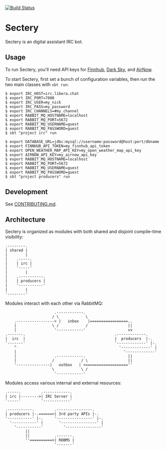 [![Build Status][build-badge]][build-link]

[build-badge]: https://github.com/earldouglas/sectery/workflows/build/badge.svg "Build Status"
[build-link]: https://github.com/earldouglas/sectery/actions "GitHub Actions"

# Sectery

Sectery is an digital assistant IRC bot.

## Usage

To run Sectery, you'll need API keys for
[Finnhub](https://finnhub.io/docs/api), [Dark
Sky](https://darksky.net/dev), and
[AirNow](https://docs.airnowapi.org/).

To start Sectery, first set a bunch of configuration variables, then run
the two main classes with `sbt run`:

```
$ export IRC_HOST=irc.libera.chat
$ export IRC_PORT=7000
$ export IRC_USER=my_nick
$ export IRC_PASS=my_password
$ export IRC_CHANNELS=#my_channel
$ export RABBIT_MQ_HOSTNAME=localhost
$ export RABBIT_MQ_PORT=5672
$ export RABBIT_MQ_USERNAME=guest
$ export RABBIT_MQ_PASSWORD=guest
$ sbt "project irc" run
```

```
$ export DATABASE_URL=jdbc:mysql://username:password@host:port/dbname
$ export FINNHUB_API_TOKEN=my_finnhub_api_token
$ export OPEN_WEATHER_MAP_API_KEY=my_open_weather_map_api_key
$ export AIRNOW_API_KEY=my_airnow_api_key
$ export RABBIT_MQ_HOSTNAME=localhost
$ export RABBIT_MQ_PORT=5672
$ export RABBIT_MQ_USERNAME=guest
$ export RABBIT_MQ_PASSWORD=guest
$ sbt "project producers" run
```

## Development

See [CONTRIBUTING.md](CONTRIBUTING.md).

## Architecture

Sectery is organized as modules with both shared and disjoint
compile-time visibility:

```
.--------.
| shared |
|        |
|    .-----.
|    | irc |
|    '-----'
|        |
|    .-----------.
|    | producers |
|    '-----------'
|        |
'--------'
```

Modules interact with each other via RabbitMQ:

```
                      .------------.
                     / \            \
    .-----------------> |   inbox    |=================..
    |                \ /            /                  ||
    |                 '------------'                   vv
.-------.                                        .-------------.
|  irc  |                                        |  producers  |-.
'-------'                                        '-------------' |-.
    ^                                              '-------------' |
    |                                                '-------------'
    |                 .------------.                   ||
    |                /            / \                  ||
    '---------------|   outbox   | <===================''
                     \            \ /
                      '------------'
```

Modules access various internal and external resources:

```
.-----.         .------------.
| irc |-------->| IRC Server |
'-----'         '------------'

.-----------.         .----------------.
| producers |-.======>| 3rd party APIs |-.
'-----------' |-.     '----------------' |-.
  '-----------' |       '----------------' |
    '-----------'         '----------------'
         ||
         ||           .-------.
         ''==========>| RDBMS |
                      '-------'
```
